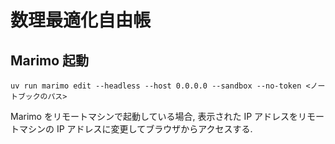 # 数理最適化自由帳

## Marimo 起動

```
uv run marimo edit --headless --host 0.0.0.0 --sandbox --no-token <ノートブックのパス>
```

Marimo をリモートマシンで起動している場合,
表示された IP アドレスをリモートマシンの IP アドレスに変更してブラウザからアクセスする. 
